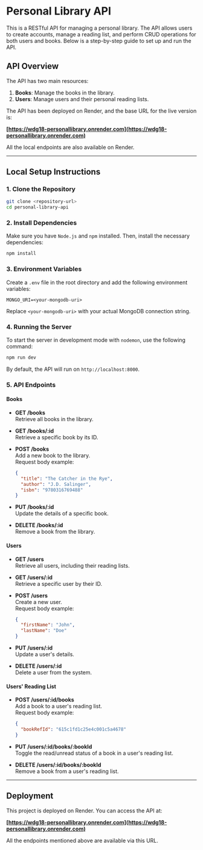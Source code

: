 # Personal Library API

This is a RESTful API for managing a personal library. The API allows users to create accounts, manage a reading list, and perform CRUD operations for both users and books. Below is a step-by-step guide to set up and run the API.

## API Overview

The API has two main resources:

1. **Books**: Manage the books in the library.
2. **Users**: Manage users and their personal reading lists.

The API has been deployed on Render, and the base URL for the live version is:

**[https://wdg18-personallibrary.onrender.com](https://wdg18-personallibrary.onrender.com)**

All the local endpoints are also available on Render.

---

## Local Setup Instructions

### 1. Clone the Repository

```bash
git clone <repository-url>
cd personal-library-api
```

### 2. Install Dependencies

Make sure you have `Node.js` and `npm` installed. Then, install the necessary dependencies:

```bash
npm install
```

### 3. Environment Variables

Create a `.env` file in the root directory and add the following environment variables:

```
MONGO_URI=<your-mongodb-uri>

```

Replace `<your-mongodb-uri>` with your actual MongoDB connection string.

### 4. Running the Server

To start the server in development mode with `nodemon`, use the following command:

```bash
npm run dev
```

By default, the API will run on `http://localhost:8000`.

### 5. API Endpoints

#### **Books**

- **GET /books**  
  Retrieve all books in the library.
- **GET /books/:id**  
  Retrieve a specific book by its ID.

- **POST /books**  
  Add a new book to the library.  
  Request body example:

  ```json
  {
    "title": "The Catcher in the Rye",
    "author": "J.D. Salinger",
    "isbn": "9780316769488"
  }
  ```

- **PUT /books/:id**  
  Update the details of a specific book.

- **DELETE /books/:id**  
  Remove a book from the library.

#### **Users**

- **GET /users**  
  Retrieve all users, including their reading lists.

- **GET /users/:id**  
  Retrieve a specific user by their ID.

- **POST /users**  
  Create a new user.  
  Request body example:

  ```json
  {
    "firstName": "John",
    "lastName": "Doe"
  }
  ```

- **PUT /users/:id**  
  Update a user's details.

- **DELETE /users/:id**  
  Delete a user from the system.

#### **Users' Reading List**

- **POST /users/:id/books**  
  Add a book to a user's reading list.  
  Request body example:

  ```json
  {
    "bookRefId": "615c1fd1c25e4c001c5a4678"
  }
  ```

- **PUT /users/:id/books/:bookId**  
  Toggle the read/unread status of a book in a user's reading list.

- **DELETE /users/:id/books/:bookId**  
  Remove a book from a user's reading list.

---

## Deployment

This project is deployed on Render. You can access the API at:

**[https://wdg18-personallibrary.onrender.com](https://wdg18-personallibrary.onrender.com)**

All the endpoints mentioned above are available via this URL.
